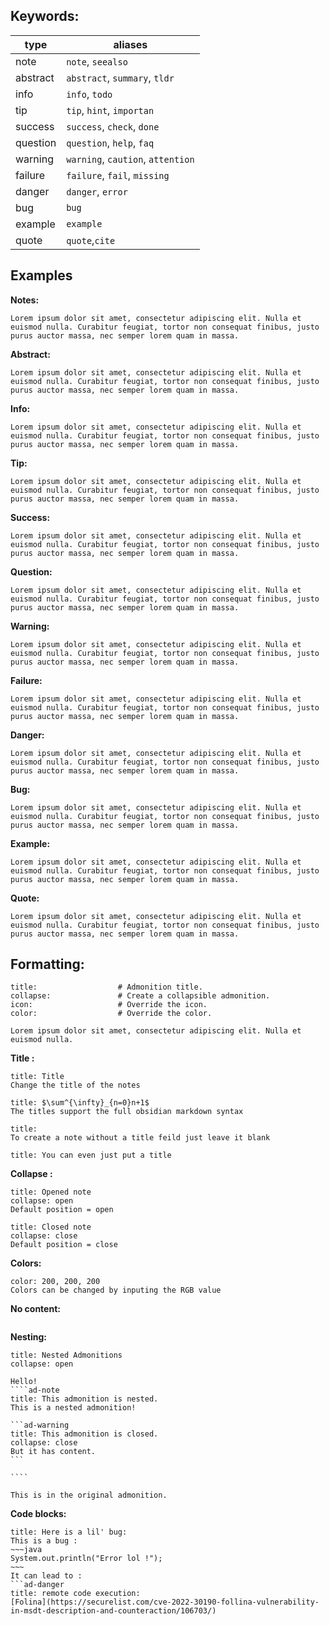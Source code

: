 ## Keywords:

| type     | aliases                           |
| -------- | --------------------------------- |
| note     | `note`, `seealso`                 |
| abstract | `abstract`, `summary`, `tldr`     |
| info     | `info`, `todo`                    |
| tip      | `tip`, `hint`, `importan`         |
| success  | `success`, `check`, `done`        |
| question | `question`, `help`, `faq`         |
| warning  | `warning`, `caution`, `attention` |
| failure  | `failure`, `fail`, `missing`      |
| danger   | `danger`, `error`                 |
| bug      | `bug`                             |
| example  | `example`                         |
| quote    | `quote`,`cite`                    |

## Examples
**Notes:**
```ad-note 
Lorem ipsum dolor sit amet, consectetur adipiscing elit. Nulla et euismod nulla. Curabitur feugiat, tortor non consequat finibus, justo purus auctor massa, nec semper lorem quam in massa.
```
**Abstract:**
```ad-abstract
Lorem ipsum dolor sit amet, consectetur adipiscing elit. Nulla et euismod nulla. Curabitur feugiat, tortor non consequat finibus, justo purus auctor massa, nec semper lorem quam in massa.
```
**Info:**
```ad-info
Lorem ipsum dolor sit amet, consectetur adipiscing elit. Nulla et euismod nulla. Curabitur feugiat, tortor non consequat finibus, justo purus auctor massa, nec semper lorem quam in massa.
```
**Tip:**
```ad-tip
Lorem ipsum dolor sit amet, consectetur adipiscing elit. Nulla et euismod nulla. Curabitur feugiat, tortor non consequat finibus, justo purus auctor massa, nec semper lorem quam in massa.
```
**Success:**
```ad-success
Lorem ipsum dolor sit amet, consectetur adipiscing elit. Nulla et euismod nulla. Curabitur feugiat, tortor non consequat finibus, justo purus auctor massa, nec semper lorem quam in massa.
```
**Question:**
```ad-question
Lorem ipsum dolor sit amet, consectetur adipiscing elit. Nulla et euismod nulla. Curabitur feugiat, tortor non consequat finibus, justo purus auctor massa, nec semper lorem quam in massa.
```
**Warning:**
```ad-warning
Lorem ipsum dolor sit amet, consectetur adipiscing elit. Nulla et euismod nulla. Curabitur feugiat, tortor non consequat finibus, justo purus auctor massa, nec semper lorem quam in massa.
```
**Failure:**
```ad-failure
Lorem ipsum dolor sit amet, consectetur adipiscing elit. Nulla et euismod nulla. Curabitur feugiat, tortor non consequat finibus, justo purus auctor massa, nec semper lorem quam in massa.
```
**Danger:**
```ad-danger
Lorem ipsum dolor sit amet, consectetur adipiscing elit. Nulla et euismod nulla. Curabitur feugiat, tortor non consequat finibus, justo purus auctor massa, nec semper lorem quam in massa.
```
**Bug:**
```ad-bug
Lorem ipsum dolor sit amet, consectetur adipiscing elit. Nulla et euismod nulla. Curabitur feugiat, tortor non consequat finibus, justo purus auctor massa, nec semper lorem quam in massa.
```
**Example:**
```ad-example
Lorem ipsum dolor sit amet, consectetur adipiscing elit. Nulla et euismod nulla. Curabitur feugiat, tortor non consequat finibus, justo purus auctor massa, nec semper lorem quam in massa.
```
**Quote:**
```ad-quote
Lorem ipsum dolor sit amet, consectetur adipiscing elit. Nulla et euismod nulla. Curabitur feugiat, tortor non consequat finibus, justo purus auctor massa, nec semper lorem quam in massa.
```

## Formatting:

```ad-<type> # Admonition type. See below for a list of available types.
title:                  # Admonition title.
collapse:               # Create a collapsible admonition.
icon:                   # Override the icon.
color:                  # Override the color.

Lorem ipsum dolor sit amet, consectetur adipiscing elit. Nulla et euismod nulla.

```

**Title :**
```ad-note
title: Title
Change the title of the notes
```
```ad-note
title: $\sum^{\infty}_{n=0}n+1$
The titles support the full obsidian markdown syntax
```
```ad-note
title:
To create a note without a title feild just leave it blank
```
```ad-note
title: You can even just put a title
```
**Collapse :**
```ad-note
title: Opened note
collapse: open
Default position = open
```
```ad-note
title: Closed note
collapse: close
Default position = close
```
**Colors:**
```ad-note
color: 200, 200, 200
Colors can be changed by inputing the RGB value
```
**No content:**
```ad-note
```
**Nesting:**
`````ad-note
title: Nested Admonitions
collapse: open

Hello!
````ad-note
title: This admonition is nested.
This is a nested admonition!

```ad-warning
title: This admonition is closed.
collapse: close
But it has content.
```

````

This is in the original admonition.
`````
**Code blocks:**
```ad-bug
title: Here is a lil' bug:
This is a bug :
~~~java
System.out.println("Error lol !");
~~~
It can lead to :
```ad-danger
title: remote code execution:
[Folina](https://securelist.com/cve-2022-30190-follina-vulnerability-in-msdt-description-and-counteraction/106703/)
```
````